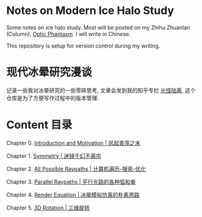 # Notes on Modern Ice Halo Study

Some notes on ice halo study. Most will be posted on my Zhihu Zhuanlan (Column), [Optic Phantasm](https://www.zhihu.com/column/OpticPhantasm).
I will write in Chinese.

This repository is setup for version control during my writing.

# 现代冰晕研究漫谈

记录一些我对冰晕研究的一些零碎思考, 文章会发到我的知乎专栏 [光怪陆离](https://www.zhihu.com/column/OpticPhantasm), 这个仓库是为了方便写作过程中的版本管理.

# Content 目录

Chapter 0. [Introduction and Motivation | 风起青萍之末](halo0.%20Introduction%20and%20Motivation/风起青萍之末.md)

Chapter 1. [Symmetry | 迷镜千幻不离宗](halo1.%20Symmetry/迷镜千幻不离宗.md)

Chapter 2. [All Possible Raypaths | 计算机遍历-搜索-优化 ](halo2.%20All%20Possible%20Raypaths/计算机遍历-搜索-优化.md)

Chapter 3. [Parallel Raypaths | 平行光路的各种弧和晕](halo3.%20Parallel%20Raypaths/平行光路的各种弧和晕.md)

Chapter 4. [Render Equation | 冰晕模拟仿真的朴素思路](halo4.%20Render%20Equation/冰晕模拟仿真的朴素思路.md)

Chapter 5. [3D Rotation | 三维旋转](halo5.%203D%20Rotation/三维旋转.md)